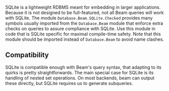 SQLite is a lightweight RDBMS meant for embedding in larger applications.
Because it is not designed to be full-featured, not all Beam queries will work
with SQLite. The module `Database.Beam.SQLite.Checked` provides many symbols
usually imported from the `Database.Beam` module that enforce extra checks on
queries to assure compliance with SQLite. Use this module in code that is SQLite
specific for maximal compile-time safety. Note that this module should be
imported instead of `Database.Beam` to avoid name clashes.

## Compatibility

SQLite is compatible enough with Beam's query syntax, that adapting to its
quirks is pretty straightforwards. The main special case for SQLite is its
handling of nested set operations. On most backends, beam can output these
directly, but SQLite requires us to generate subqueries.
